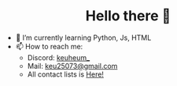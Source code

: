 <h1 align="center">Hello there 👋</h1>

- 🌱 I’m currently learning Python, Js, HTML
- 📫 How to reach me:
  - Discord: [keuheum_](https://discordapp.com/users/604983644733440001)
  - Mail: [keu25073@gmail.com](mailto:keu25073@gmail.com)
  - All contact lists is [Here!](https://github.com/KeuHeum/KeuHeum/tree/contact)
<!--* I'm student developer!
* I love python!
* I like doing many project!
* I'm leader of [Team Accu](https://github.com/Team-Accu, "github link")
* I'm admin of [Coading lab](https://github.com/coding-1ab, "github link")
* 
<img src="https://img.shields.io/badge/Python-3776AB?style=flat-square&logo=Python&logoColor=white"/>

<img src="https://img.shields.io/badge/Discord-5865F2?style=flat-square&logo=Discord&logoColor=white"/>

<img src="https://img.shields.io/badge/JavaScript-F7DF1E?style=flat-square&logo=JavaScript&logoColor=white"/>

<img src="https://img.shields.io/badge/Visual Studio Code-007ACC?style=flat-square&logo=Visual Studio Code&logoColor=white&amp;link=http://t-accu.kro.kr/"/>

[<img src='https://img.shields.io/badge/Visual Studio Code-007ACC?style=flat-square&logo=Visual Studio Code&logoColor=white' alt='Visual Studio Code' height='40'>](https://www.youtube.com/channel/dd)  


![GitHub stats](https://github-readme-stats.vercel.app/api?username=keuheum&show_icons=true)  

![GitHub Activity Graph](https://activity-graph.herokuapp.com/graph?username=keuheum)  



![Profile views](https://gpvc.arturio.dev/keuheum)  






This is an H1
=============






**keuheum/keuheum** is a ✨ _special_ ✨ repository because its `README.md` (this file) appears on your GitHub profile.

Here are some ideas to get you started:

- 🔭 I’m currently working on ...
- 🌱 I’m currently learning ...
- 👯 I’m looking to collaborate on ...
- 🤔 I’m looking for help with ...
- 💬 Ask me about ...
- 📫 How to reach me: ...
- 😄 Pronouns: ...
- ⚡ Fun fact: ...
-->
